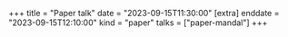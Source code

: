 +++
title = "Paper talk"
date = "2023-09-15T11:30:00"
[extra]
enddate = "2023-09-15T12:10:00"
kind = "paper"
talks = ["paper-mandal"]
+++
